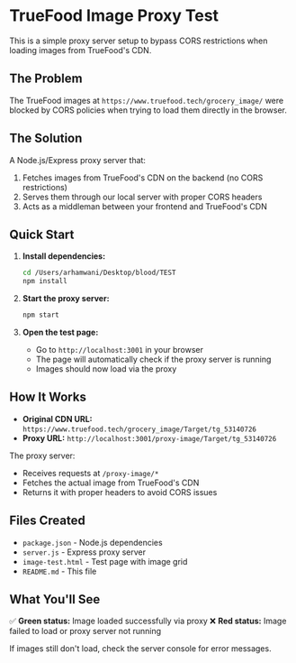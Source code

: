 # TrueFood Image Proxy Test

This is a simple proxy server setup to bypass CORS restrictions when loading images from TrueFood's CDN.

## The Problem
The TrueFood images at `https://www.truefood.tech/grocery_image/` were blocked by CORS policies when trying to load them directly in the browser.

## The Solution
A Node.js/Express proxy server that:
1. Fetches images from TrueFood's CDN on the backend (no CORS restrictions)
2. Serves them through our local server with proper CORS headers
3. Acts as a middleman between your frontend and TrueFood's CDN

## Quick Start

1. **Install dependencies:**
   ```bash
   cd /Users/arhamwani/Desktop/blood/TEST
   npm install
   ```

2. **Start the proxy server:**
   ```bash
   npm start
   ```

3. **Open the test page:**
   - Go to `http://localhost:3001` in your browser
   - The page will automatically check if the proxy server is running
   - Images should now load via the proxy

## How It Works

- **Original CDN URL:** `https://www.truefood.tech/grocery_image/Target/tg_53140726`
- **Proxy URL:** `http://localhost:3001/proxy-image/Target/tg_53140726`

The proxy server:
- Receives requests at `/proxy-image/*`
- Fetches the actual image from TrueFood's CDN
- Returns it with proper headers to avoid CORS issues

## Files Created

- `package.json` - Node.js dependencies
- `server.js` - Express proxy server
- `image-test.html` - Test page with image grid
- `README.md` - This file

## What You'll See

✅ **Green status:** Image loaded successfully via proxy
❌ **Red status:** Image failed to load or proxy server not running

If images still don't load, check the server console for error messages.

